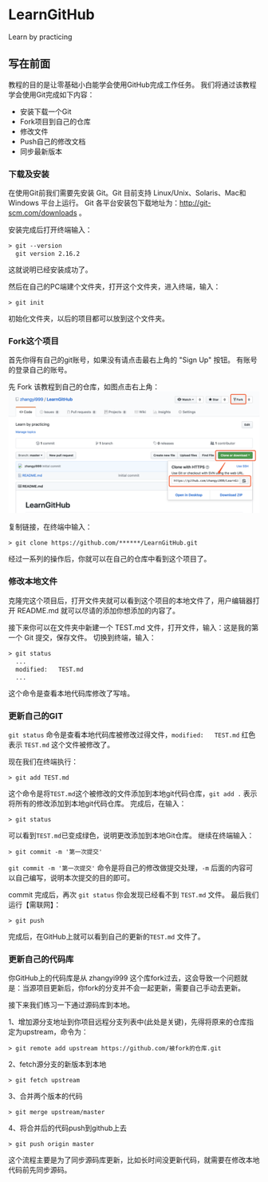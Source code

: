 # LearnGitHub
Learn by practicing

## 写在前面

教程的目的是让零基础小白能学会使用GitHub完成工作任务。
我们将通过该教程学会使用Git完成如下内容：

* 安装下载一个Git
* Fork项目到自己的仓库
* 修改文件
* Push自己的修改文档
* 同步最新版本



### 下载及安装

在使用Git前我们需要先安装 Git。Git 目前支持 Linux/Unix、Solaris、Mac和 Windows 平台上运行。
Git 各平台安装包下载地址为：http://git-scm.com/downloads 。

安装完成后打开终端输入：
```
> git --version
  git version 2.16.2
```
这就说明已经安装成功了。

然后在自己的PC端建个文件夹，打开这个文件夹，进入终端，输入：
```
> git init
```
初始化文件夹，以后的项目都可以放到这个文件夹。


### Fork这个项目

首先你得有自己的git账号，如果没有请点击最右上角的 "Sign Up" 按钮。
有账号的登录自己的账号。

先 Fork 该教程到自己的仓库，如图点击右上角：
![avatar](./image/clone_git.png)


复制链接，在终端中输入：
```
> git clone https://github.com/******/LearnGitHub.git 
```
经过一系列的操作后，你就可以在自己的仓库中看到这个项目了。


### 修改本地文件

克隆完这个项目后，打开文件夹就可以看到这个项目的本地文件了，用户编辑器打开 README.md
就可以尽请的添加你想添加的内容了。

接下来你可以在文件夹中新建一个 TEST.md 文件，打开文件，输入：这是我的第一个 Git 提交，保存文件。
切换到终端，输入：
```
> git status
  ...
  modified:   TEST.md
  ...
```

这个命令是查看本地代码库修改了写啥。


### 更新自己的GIT

`git status` 命令是查看本地代码库被修改过得文件，`modified:   TEST.md` 红色表示 `TEST.md` 这个文件被修改了。

现在我们在终端执行：
```
> git add TEST.md
```
这个命令是将`TEST.md`这个被修改的文件添加到本地git代码仓库，`git add .` 表示将所有的修改添加到本地git代码仓库。
完成后，在输入：
```
> git status
```
可以看到`TEST.md`已变成绿色，说明更改添加到本地Git仓库。
继续在终端输入：
```
> git commit -m '第一次提交'
```
`git commit -m '第一次提交'` 命令是将自己的修改做提交处理，`-m` 后面的内容可以自己编写，说明本次提交的目的即可。

commit 完成后，再次 `git status` 你会发现已经看不到 `TEST.md` 文件。
最后我们运行【需联网】：
```
> git push 
```
完成后，在GitHub上就可以看到自己的更新的`TEST.md` 文件了。


### 更新自己的代码库

你GitHub上的代码库是从 zhangyi999 这个库fork过去，这会导致一个问题就是：当源项目更新后，你fork的分支并不会一起更新，需要自己手动去更新。

接下来我们练习一下通过源码库到本地。

1、增加源分支地址到你项目远程分支列表中(此处是关键)，先得将原来的仓库指定为upstream，命令为：
```
> git remote add upstream https://github.com/被fork的仓库.git
```

2、fetch源分支的新版本到本地
```
> git fetch upstream
```

3、合并两个版本的代码
```
> git merge upstream/master
```
  
4、将合并后的代码push到github上去
```
> git push origin master
```

这个流程主要是为了同步源码库更新，比如长时间没更新代码，就需要在修改本地代码前先同步源码。

